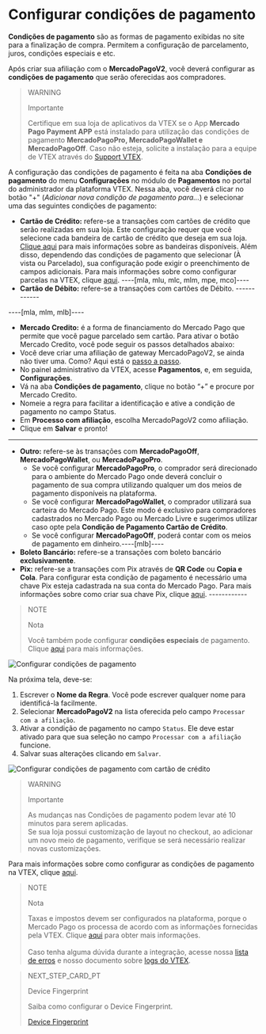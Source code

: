 # Configurar condições de pagamento

**Condições de pagamento** são as formas de pagamento exibidas no site para a finalização de compra. Permitem a configuração de parcelamento, juros, condições especiais e etc.

Após criar sua afiliação com o **MercadoPagoV2**, você deverá configurar as **condições de pagamento** que serão oferecidas aos compradores.

> WARNING
>
> Importante
>
> Certifique em sua loja de aplicativos da VTEX se o App **Mercado Pago Payment APP** está instalado para utilização das condições de pagamento **MercadoPagoPro, MercadoPagoWallet e MercadoPagoOff**. Caso não esteja, solicite a instalação para a equipe de VTEX através do [Support VTEX](https://help.vtex.com/pt/support).

A configuração das condições de pagamento é feita na aba **Condições de pagamento** do menu **Configurações** no módulo de **Pagamentos** no portal do administrador da plataforma VTEX.  Nessa aba, você deverá clicar no botão  "+" (*Adicionar nova condição de pagamento para...*) e selecionar uma das seguintes condições de pagamento:

* **Cartão de Crédito:** refere-se a transações com cartões de crédito que serão realizadas em sua loja. Este configuração requer que você selecione cada bandeira de cartão de crédito que deseja em sua loja. [Clique aqui](https://www.mercadopago[FAKER][URL][DOMAIN]/developers/pt/guides/vtex/payment-methods) para mais informações sobre as bandeiras disponíveis. Além disso, dependendo das condições de pagamento que selecionar (À vista ou Parcelado), sua configuração pode exigir o preenchimento de campos adicionais. Para mais informações sobre como configurar parcelas na VTEX, clique [aqui](https://help.vtex.com/pt/tutorial/condicoes-de-pagamento--tutorials_455#parcelado-sem-juros). ----[mla, mlu, mlc, mlm, mpe, mco]----
* **Cartão de Débito:** refere-se a transações com cartões de Débito. ------------

----[mla, mlm, mlb]----
* **Mercado Credito:** é a forma de financiamento do Mercado Pago
que permite que você pague parcelado sem cartão. Para ativar o botão Mercado Credito, você pode seguir os passos detalhados abaixo:
 * Você deve criar uma afiliação de gateway MercadoPagoV2, se ainda não tiver uma. Como? Aqui está o [passo a passo](/developers/pt/docs/vtex/gateway-affiliations).
 * No painel administrativo da VTEX, acesse **Pagamentos**, e, em seguida, **Configurações**.
 * Vá na aba **Condições de pagamento**, clique no botão “+” e procure por Mercado Credito.
 * Nomeie a regra para facilitar a identificação e ative a condição de pagamento no campo Status.
 * Em **Processo com afiliação**, escolha MercadoPagoV2 como afiliação.
 * Clique em **Salvar** e pronto!
------------

* **Outro:** refere-se às transações com **MercadoPagoOff**, **MercadoPagoWallet**, ou **MercadoPagoPro**.
  * Se você configurar **MercadoPagoPro**, o comprador será direcionado para o ambiente do Mercado Pago onde deverá concluir o pagamento de sua compra utilizando qualquer um dos meios de pagamento disponíveis na plataforma.
  * Se você configurar **MercadoPagoWallet**, o comprador utilizará sua carteira do Mercado Pago. Este modo é exclusivo para compradores cadastrados no Mercado Pago ou Mercado Livre e sugerimos utilizar caso opte pela **Condição de Pagamento Cartão de Crédito**.
  * Se você configurar **MercadoPagoOff**, poderá contar com os meios de pagamento em dinheiro.----[mlb]----
* **Boleto Bancário:** refere-se a transações com boleto bancário **exclusivamente**.
* **Pix:** refere-se a transações com Pix através de **QR Code** ou **Copia e Cola**. Para configurar esta condição de pagamento é necessário uma chave Pix esteja cadastrada na sua conta do Mercado Pago. Para mais informações sobre como criar sua chave Pix, clique [aqui](https://www.mercadopago[FAKER][URL][DOMAIN]/stop/pix?url=https%3A%2F%2Fwww.mercadopago.com.br%2Fadmin-pix-keys%2Fmy-keys&authentication_mode=required). ------------

> NOTE
>
> Nota
> 
> Você também pode configurar **condições especiais** de pagamento. Clique [aqui](https://help.vtex.com/pt/tutorial/condicoes-especiais--tutorials_456?&utm_source=admin) para mais informações.

![Configurar condições de pagamento](/images/vtex/paymentconditions-imagenv2-pt.gif)

Na próxima tela, deve-se:

1. Escrever o **Nome da Regra**.  Você pode escrever qualquer nome para identificá-la facilmente.
2. Selecionar **MercadoPagoV2** na lista oferecida pelo campo `Processar com a afiliação`.
3. Ativar a condição de pagamento no campo `Status`. Ele deve estar ativado para que sua seleção no campo `Processar com a afiliação` funcione.
4. Salvar suas alterações clicando em `Salvar`.

![Configurar condições de pagamento com cartão de crédito](/images/vtex/paymentconditions-cc-imagenv2-pt.gif)

> WARNING
>
> Importante
> 
> As mudanças nas Condições de pagamento podem levar até 10 minutos para serem aplicadas.
> <br>
> Se sua loja possui customização de layout no checkout, ao adicionar um novo meio de pagamento, verifique se será necessário realizar novas customizações.

Para mais informações sobre como configurar as condições de pagamento na VTEX, clique [aqui](https://help.vtex.com/pt/tutorial/condicoes-de-pagamento--tutorials_455).

> NOTE
>
> Nota
> 
> Taxas e impostos devem ser configurados na plataforma, porque o Mercado Pago os processa de acordo com as informações fornecidas pela VTEX. Clique [aqui](https://help.vtex.com/pt/tutorial/creando-la-tasaimpuesto/) para obter mais informações.
> <br>
> <br>
> Caso tenha alguma dúvida durante a integração, acesse nossa [lista de erros](https://www.mercadopago[FAKER][URL][DOMAIN]/developers/pt/guides/plugins/unofficial/vtex/common-errors) e nosso documento sobre [logs do VTEX](https://www.mercadopago[FAKER][URL][DOMAIN]/developers/pt/guides/vtex/logs).

> NEXT_STEP_CARD_PT
>
> Device Fingerprint
>
> Saiba como configurar o Device Fingerprint.
>
> [Device Fingerprint](https://www.mercadopago[FAKER][URL][DOMAIN]/developers/pt/guides/vtex/device-fingerprint)
